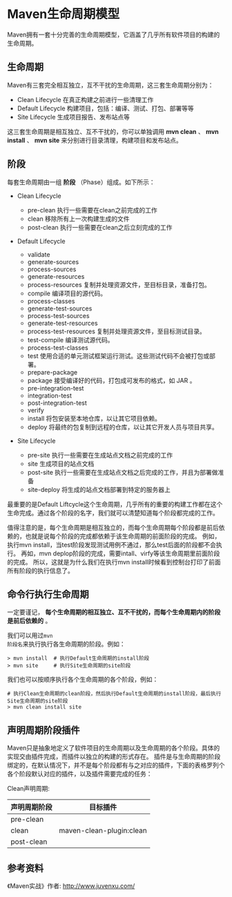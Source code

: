 Maven生命周期模型
=============

Maven拥有一套十分完善的生命周期模型，它涵盖了几乎所有软件项目的构建的生命周期。
  
生命周期
------------
Maven有三套完全相互独立，互不干扰的生命周期，这三套生命周期分别为：

* Clean Lifecycle    在真正构建之前进行一些清理工作
* Default Lifecycle  构建项目，包括：编译、测试、打包、部署等等
* Site Lifecycle     生成项目报告、发布站点等

这三套生命周期是相互独立、互不干扰的，你可以单独调用 **mvn clean** 、 **mvn install** 、 **mvn site** 来分别进行目录清理，构建项目和发布站点。

阶段
-------------
每套生命周期由一组 **阶段** （Phase）组成。如下所示：

* Clean Lifecycle    
  - pre-clean          执行一些需要在clean之前完成的工作
  - clean              移除所有上一次构建生成的文件
  - post-clean         执行一些需要在clean之后立刻完成的工作

* Default Lifecycle  
  - validate
  - generate-sources
  - process-sources
  - generate-resources
  - process-resources     复制并处理资源文件，至目标目录，准备打包。
  - compile     编译项目的源代码。
  - process-classes
  - generate-test-sources 
  - process-test-sources 
  - generate-test-resources
  - process-test-resources     复制并处理资源文件，至目标测试目录。
  - test-compile     编译测试源代码。
  - process-test-classes
  - test     使用合适的单元测试框架运行测试。这些测试代码不会被打包或部署。
  - prepare-package
  - package     接受编译好的代码，打包成可发布的格式，如 JAR 。
  - pre-integration-test
  - integration-test
  - post-integration-test
  - verify
  - install     将包安装至本地仓库，以让其它项目依赖。
  - deploy     将最终的包复制到远程的仓库，以让其它开发人员与项目共享。

* Site Lifecycle  
  - pre-site          执行一些需要在生成站点文档之前完成的工作
  - site              生成项目的站点文档
  - post-site         执行一些需要在生成站点文档之后完成的工作，并且为部署做准备
  - site-deploy       将生成的站点文档部署到特定的服务器上


最重要的是Default Liftcycle这个生命周期，几乎所有的重要的构建工作都在这个生命完成。通过各个阶段的名字，我们就可以清楚知道每个阶段都完成的工作。

值得注意的是，每个生命周期是相互独立的，而每个生命周期每个阶段都是前后依赖的，也就是说每个阶段的完成都依赖于该生命周期的前面阶段的完成。
例如，执行mvn install，当test阶段发现测试用例不通过，那么test后面的阶段都不会执行。
再如，mvn deplop阶段的完成，需要intall、virfy等该生命周期里前面阶段的完成。
所以，这就是为什么我们在执行mvn install时候看到控制台打印了前面所有阶段的执行信息了。

命令行执行生命周期
-----------------
一定要谨记， **每个生命周期的相互独立、互不干扰的，而每个生命周期内的阶段是前后依赖的** 。

我们可以用过<code>mvn 阶段名</code>来执行执行各生命周期的阶段。例如：

```maven
> mvn install  # 执行Default生命周期的install阶段
> mvn site     # 执行Site生命周期的site阶段
```

我们也可以按顺序执行各个生命周期的各个阶段，例如：

```
# 执行Clean生命周期的clean阶段，然后执行Default生命周期的install阶段，最后执行Site生命周期的site阶段
> mvn clean install site
```

声明周期阶段插件
---------------

Maven只是抽象地定义了软件项目的生命周期以及生命周期的各个阶段。具体的实现交由插件完成，而插件以独立的构建的形式存在。
插件是与生命周期的阶段绑定的，在默认情况下，并不是每个阶段都有与之对应的插件，下面的表格罗列个各个阶段默认对应的插件，以及插件需要完成的任务：

Clean声明周期:

声明周期阶段 | 目标插件
-------------|--------------------------
pre-clean    | 
clean        | maven-clean-plugin:clean
post-clean   | 

参考资料
-------------
《Maven实战》作者: <a href="http://www.juvenxu.com/" target="_blank">http://www.juvenxu.com/</a>
